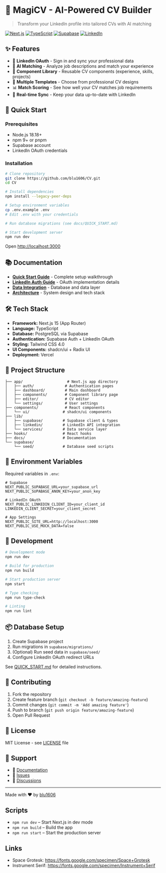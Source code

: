 # 🎯 MagiCV - AI-Powered CV Builder

> Transform your LinkedIn profile into tailored CVs with AI matching

[![Next.js](https://img.shields.io/badge/Next.js-15.2-black)](https://nextjs.org/)
[![TypeScript](https://img.shields.io/badge/TypeScript-5.0-blue)](https://www.typescriptlang.org/)
[![Supabase](https://img.shields.io/badge/Supabase-Auth%20%26%20DB-green)](https://supabase.com/)
[![LinkedIn](https://img.shields.io/badge/LinkedIn-OAuth-0077B5)](https://www.linkedin.com/)

## ✨ Features

- 🔐 **LinkedIn OAuth** - Sign in and sync your professional data
- 🤖 **AI Matching** - Analyze job descriptions and match your experience
- 📝 **Component Library** - Reusable CV components (experience, skills, projects)
- 🎨 **Multiple Templates** - Choose from professional CV designs
- 📊 **Match Scoring** - See how well your CV matches job requirements
- 🔄 **Real-time Sync** - Keep your data up-to-date with LinkedIn

## 🚀 Quick Start

### Prerequisites
- Node.js 18.18+ 
- npm 9+ or pnpm
- Supabase account
- LinkedIn OAuth credentials

### Installation

```bash
# Clone repository
git clone https://github.com/blu1606/CV.git
cd CV

# Install dependencies
npm install --legacy-peer-deps

# Setup environment variables
cp .env.example .env
# Edit .env with your credentials

# Run database migrations (see docs/QUICK_START.md)

# Start development server
npm run dev
```

Open [http://localhost:3000](http://localhost:3000)

## 📚 Documentation

- **[Quick Start Guide](./docs/QUICK_START.md)** - Complete setup walkthrough
- **[LinkedIn Auth Guide](./docs/LINKEDIN_AUTH_GUIDE.md)** - OAuth implementation details
- **[Data Integration](./docs/DATA_INTEGRATION.md)** - Database and data layer
- **[Architecture](./docs/architecture.md)** - System design and tech stack

## 🛠️ Tech Stack

- **Framework:** Next.js 15 (App Router)
- **Language:** TypeScript
- **Database:** PostgreSQL via Supabase
- **Authentication:** Supabase Auth + LinkedIn OAuth
- **Styling:** Tailwind CSS 4.0
- **UI Components:** shadcn/ui + Radix UI
- **Deployment:** Vercel

## 📁 Project Structure

```
├── app/                    # Next.js app directory
│   ├── auth/              # Authentication pages
│   ├── dashboard/         # Main dashboard
│   ├── components/        # Component library page
│   ├── editor/            # CV editor
│   └── settings/          # User settings
├── components/            # React components
│   └── ui/               # shadcn/ui components
├── lib/
│   ├── supabase/         # Supabase client & types
│   ├── linkedin/         # LinkedIn API integration
│   └── services/         # Data service layer
├── hooks/                # React hooks
├── docs/                 # Documentation
└── supabase/
    └── seed/             # Database seed scripts
```

## 🔐 Environment Variables

Required variables in `.env`:

```env
# Supabase
NEXT_PUBLIC_SUPABASE_URL=your_supabase_url
NEXT_PUBLIC_SUPABASE_ANON_KEY=your_anon_key

# LinkedIn OAuth
NEXT_PUBLIC_LINKEDIN_CLIENT_ID=your_client_id
LINKEDIN_CLIENT_SECRET=your_client_secret

# App Settings
NEXT_PUBLIC_SITE_URL=http://localhost:3000
NEXT_PUBLIC_USE_MOCK_DATA=false
```

## 🧪 Development

```bash
# Development mode
npm run dev

# Build for production
npm run build

# Start production server
npm start

# Type checking
npm run type-check

# Linting
npm run lint
```

## 📦 Database Setup

1. Create Supabase project
2. Run migrations in `supabase/migrations/`
3. (Optional) Run seed data in `supabase/seed/`
4. Configure LinkedIn OAuth redirect URLs

See [QUICK_START.md](./docs/QUICK_START.md) for detailed instructions.

## 🤝 Contributing

1. Fork the repository
2. Create feature branch (`git checkout -b feature/amazing-feature`)
3. Commit changes (`git commit -m 'Add amazing feature'`)
4. Push to branch (`git push origin feature/amazing-feature`)
5. Open Pull Request

## 📄 License

MIT License - see [LICENSE](LICENSE) file

## 🙋 Support

- 📖 [Documentation](./docs/)
- 🐛 [Issues](https://github.com/blu1606/CV/issues)
- 💬 [Discussions](https://github.com/blu1606/CV/discussions)

---

Made with ❤️ by [blu1606](https://github.com/blu1606)

## Scripts
- `npm run dev` – Start Next.js in dev mode
- `npm run build` – Build the app
- `npm run start` – Start the production server

## Links
- Space Grotesk: https://fonts.google.com/specimen/Space+Grotesk
- Instrument Serif: https://fonts.google.com/specimen/Instrument+Serif
